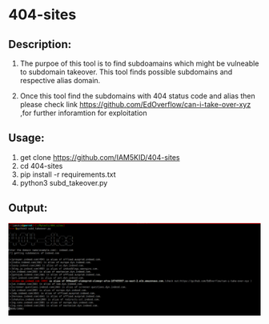 # 404-sites

## Description:
  1) The purpoe of this tool is to find subdoamains which  might be vulneable to subdomain takeover.
  This tool finds possible subdomains and respective alias domain.
  
  2) Once this tool find the subdomains with 404 status code and  alias then please check link 
    https://github.com/EdOverflow/can-i-take-over-xyz ,for further inforamtion for exploitation
  
  
## Usage:
  1)  get clone https://github.com/IAM5KID/404-sites
  2)  cd 404-sites
  3)  pip install -r requirements.txt
  4)  python3 subd_takeover.py
 
## Output:
   ![](image/ss.png)
  
 
  
